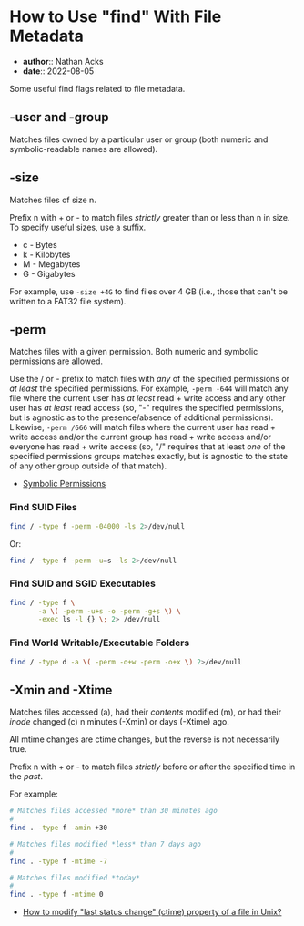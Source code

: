 # How to Use "find" With File Metadata

* **author**:: Nathan Acks
* **date**:: 2022-08-05

Some useful find flags related to file metadata.

## -user and -group

Matches files owned by a particular user or group (both numeric and symbolic-readable names are allowed).

## -size

Matches files of size n.

Prefix n with + or - to match files *strictly* greater than or less than n in size. To specify useful sizes, use a suffix.

* c - Bytes
* k - Kilobytes
* M - Megabytes
* G - Gigabytes

For example, use `-size +4G` to find files over 4 GB (i.e., those that can't be written to a FAT32 file system).

## -perm

Matches files with a given permission. Both numeric and symbolic permissions are allowed.

Use the / or - prefix to match files with *any* of the specified permissions or *at least* the specified permissions. For example, `-perm -644` will match any file where the current user has *at least* read + write access and any other user has *at least* read access (so, "-" requires the specified permissions, but is agnostic as to the presence/absence of additional permissions). Likewise, `-perm /666` will match files where the current user has read + write access and/or the current group has read + write access and/or everyone has read + write access (so, "/" requires that at least *one* of the specified permissions groups matches exactly, but is agnostic to the state of any other group outside of that match).

* [Symbolic Permissions](symbolic-permissions.md)

### Find SUID Files

```bash
find / -type f -perm -04000 -ls 2>/dev/null
```

Or:

```bash
find / -type f -perm -u=s -ls 2>/dev/null
```

### Find SUID and SGID Executables

```bash
find / -type f \
       -a \( -perm -u+s -o -perm -g+s \) \
       -exec ls -l {} \; 2> /dev/null
```

### Find World Writable/Executable Folders

```bash
find / -type d -a \( -perm -o+w -perm -o+x \) 2>/dev/null
```

## -Xmin and -Xtime

Matches files accessed (a), had their *contents* modified (m), or had their *inode* changed (c) n minutes (-Xmin) or days (-Xtime) ago.

All mtime changes are ctime changes, but the reverse is not necessarily true.

Prefix n with + or - to match files *strictly* before or after the specified time in the *past*.

For example:

```bash
# Matches files accessed *more* than 30 minutes ago
#
find . -type f -amin +30

# Matches files modified *less* than 7 days ago
#
find . -type f -mtime -7

# Matches files modified *today*
#
find . -type f -mtime 0
```

* [How to modify "last status change" (ctime) property of a file in Unix?](https://stackoverflow.com/questions/8346852/how-to-modify-last-status-change-ctime-property-of-a-file-in-unix#8346905)
